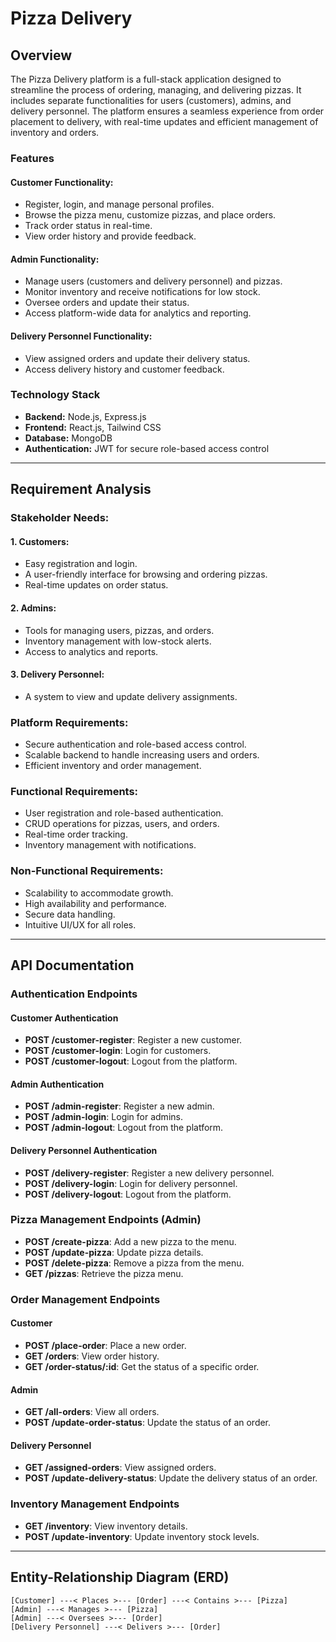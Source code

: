 # Pizza Delivery 

## Overview
The Pizza Delivery platform is a full-stack application designed to streamline the process of ordering, managing, and delivering pizzas. It includes separate functionalities for users (customers), admins, and delivery personnel. The platform ensures a seamless experience from order placement to delivery, with real-time updates and efficient management of inventory and orders.

### Features
#### Customer Functionality:
- Register, login, and manage personal profiles.
- Browse the pizza menu, customize pizzas, and place orders.
- Track order status in real-time.
- View order history and provide feedback.

#### Admin Functionality:
- Manage users (customers and delivery personnel) and pizzas.
- Monitor inventory and receive notifications for low stock.
- Oversee orders and update their status.
- Access platform-wide data for analytics and reporting.

#### Delivery Personnel Functionality:
- View assigned orders and update their delivery status.
- Access delivery history and customer feedback.

### Technology Stack
- **Backend:** Node.js, Express.js
- **Frontend:** React.js, Tailwind CSS
- **Database:** MongoDB
- **Authentication:** JWT for secure role-based access control

---

## Requirement Analysis

### Stakeholder Needs:
#### 1. Customers:
- Easy registration and login.
- A user-friendly interface for browsing and ordering pizzas.
- Real-time updates on order status.

#### 2. Admins:
- Tools for managing users, pizzas, and orders.
- Inventory management with low-stock alerts.
- Access to analytics and reports.

#### 3. Delivery Personnel:
- A system to view and update delivery assignments.

### Platform Requirements:
- Secure authentication and role-based access control.
- Scalable backend to handle increasing users and orders.
- Efficient inventory and order management.

### Functional Requirements:
- User registration and role-based authentication.
- CRUD operations for pizzas, users, and orders.
- Real-time order tracking.
- Inventory management with notifications.

### Non-Functional Requirements:
- Scalability to accommodate growth.
- High availability and performance.
- Secure data handling.
- Intuitive UI/UX for all roles.

---

## API Documentation

### Authentication Endpoints
#### Customer Authentication
- **POST /customer-register**: Register a new customer.
- **POST /customer-login**: Login for customers.
- **POST /customer-logout**: Logout from the platform.

#### Admin Authentication
- **POST /admin-register**: Register a new admin.
- **POST /admin-login**: Login for admins.
- **POST /admin-logout**: Logout from the platform.

#### Delivery Personnel Authentication
- **POST /delivery-register**: Register a new delivery personnel.
- **POST /delivery-login**: Login for delivery personnel.
- **POST /delivery-logout**: Logout from the platform.

### Pizza Management Endpoints (Admin)
- **POST /create-pizza**: Add a new pizza to the menu.
- **POST /update-pizza**: Update pizza details.
- **POST /delete-pizza**: Remove a pizza from the menu.
- **GET /pizzas**: Retrieve the pizza menu.

### Order Management Endpoints
#### Customer
- **POST /place-order**: Place a new order.
- **GET /orders**: View order history.
- **GET /order-status/:id**: Get the status of a specific order.

#### Admin
- **GET /all-orders**: View all orders.
- **POST /update-order-status**: Update the status of an order.

#### Delivery Personnel
- **GET /assigned-orders**: View assigned orders.
- **POST /update-delivery-status**: Update the delivery status of an order.

### Inventory Management Endpoints
- **GET /inventory**: View inventory details.
- **POST /update-inventory**: Update inventory stock levels.

---

## Entity-Relationship Diagram (ERD)
```plaintext
[Customer] ---< Places >--- [Order] ---< Contains >--- [Pizza]
[Admin] ---< Manages >--- [Pizza]
[Admin] ---< Oversees >--- [Order]
[Delivery Personnel] ---< Delivers >--- [Order] 
